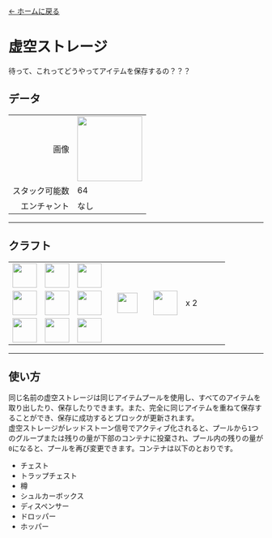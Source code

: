 [← ホームに戻る](../)
# 虚空ストレージ
待って、これってどうやってアイテムを保存するの？？？

## データ
<table>
    <tr><td align="end">画像</td><td><img src="https://i.imgur.com/lUOeDyv.png" width="128"/></td></tr>
    <tr><td align="end">スタック可能数</td><td>64</td></tr>
    <tr><td align="end">エンチャント</td><td>なし</td></tr>
</table>

---

## クラフト
<table>
    <tr><td><img src="https://i.imgur.com/cKD5158.png" width="48"/></td><td><img src="https://i.imgur.com/cKD5158.png" width="48"/></td><td><img src="https://i.imgur.com/cKD5158.png" width="48"/></td><td colspan="3"></td></tr>
    <tr><td><img src="https://i.imgur.com/cKD5158.png" width="48"/></td><td><img src="https://i.imgur.com/hhnlgTn.png" width="48"/></td><td><img src="https://i.imgur.com/cKD5158.png" width="48"/></td><td width="70" align="center"><img src="https://i.imgur.com/VE0KqIE.png" width="40"/></td><td><img src="https://i.imgur.com/lUOeDyv.png" width="48"/></td><td width="70">x 2</td></tr>
    <tr><td><img src="https://i.imgur.com/cKD5158.png" width="48"/></td><td><img src="https://i.imgur.com/cKD5158.png" width="48"/></td><td><img src="https://i.imgur.com/cKD5158.png" width="48"/></td><td colspan="3"></td></tr>
</table>

---

## 使い方
同じ名前の虚空ストレージは同じアイテムプールを使用し、すべてのアイテムを取り出したり、保存したりできます。また、完全に同じアイテムを重ねて保存することができ、保存に成功するとブロックが更新されます。  
虚空ストレージがレッドストーン信号でアクティブ化されると、プールから`1`つのグループまたは残りの量が下部のコンテナに投棄され、プール内の残りの量が`0`になると、プールを再び変更できます。コンテナは以下のとおりです。
- チェスト
- トラップチェスト
- 樽
- シュルカーボックス
- ディスペンサー
- ドロッパー
- ホッパー